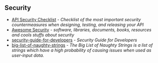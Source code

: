 ## Security

- [API Security Checklist](https://github.com/shieldfy/API-Security-Checklist) - _Checklist of the most important security countermeasures when designing, testing, and releasing your API_
- [Awesome Security](https://github.com/sbilly/awesome-security) - _software, libraries, documents, books, resources and cools stuffs about security_
- [security-guide-for-developers](https://github.com/FallibleInc/security-guide-for-developers) - _Security Guide for Developers_
- [big-list-of-naughty-strings](https://github.com/minimaxir/big-list-of-naughty-strings) - _The Big List of Naughty Strings is a list of strings which have a high probability of causing issues when used as user-input data._
